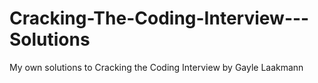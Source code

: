 # Cracking-The-Coding-Interview---Solutions
My own solutions to Cracking the Coding Interview by Gayle Laakmann
